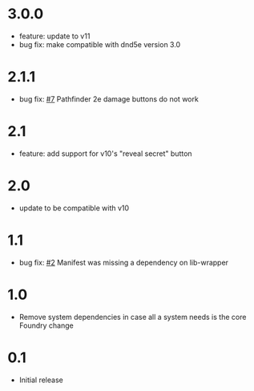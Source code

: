 # 3.0.0

- feature: update to v11
- bug fix: make compatible with dnd5e version 3.0

# 2.1.1

- bug fix: [#7](https://github.com/kaelad02/show-secrets/issues/7) Pathfinder 2e damage buttons do not work

# 2.1

- feature: add support for v10's "reveal secret" button

# 2.0

- update to be compatible with v10

# 1.1

- bug fix: [#2](https://github.com/kaelad02/show-secrets/issues/2) Manifest was missing a dependency on lib-wrapper

# 1.0

- Remove system dependencies in case all a system needs is the core Foundry change

# 0.1

- Initial release
